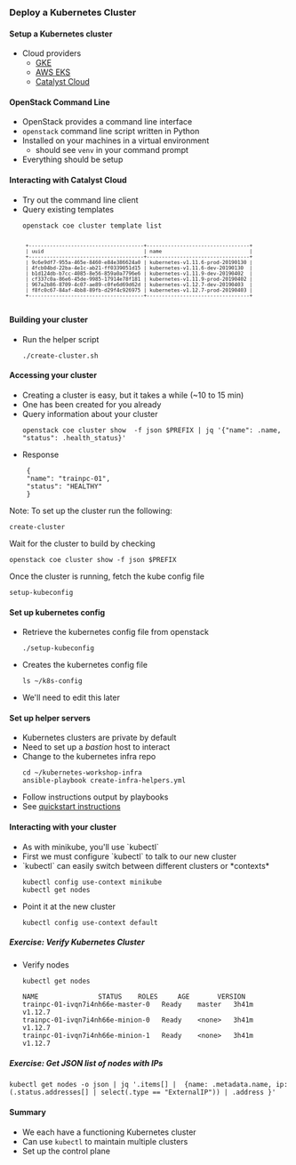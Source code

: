 ### Deploy a Kubernetes Cluster


#### Setup a Kubernetes cluster
* Cloud providers
   * [GKE](https://cloud.google.com/kubernetes-engine/)
   * [AWS EKS](https://aws.amazon.com/eks)
   * [Catalyst Cloud](https://dashboard.cloud.catalyst.net.nz/project/clusters)


#### OpenStack Command Line 
* OpenStack provides a command line interface
* `openstack` command line script written in Python
* Installed on your machines in a virtual environment
   - should see `venv` in your command prompt
* Everything should be setup


#### Interacting with Catalyst Cloud
* Try out the command line client
* Query existing templates
   ```
   openstack coe cluster template list
   ```
   <pre style="font-size:8pt;"><code data-notrim data-noescape>
   +--------------------------------------+----------------------------------+
   | uuid                                 | name                             |
   +--------------------------------------+----------------------------------+
   | 9c6e9df7-955a-465e-8460-e84e386624a0 | kubernetes-v1.11.6-prod-20190130 |
   | 4fcb04bd-22ba-4e1c-ab21-ff0339051d15 | kubernetes-v1.11.6-dev-20190130  |
   | b1d124db-b7cc-4085-8e56-859a0a7796e6 | kubernetes-v1.11.9-dev-20190402  |
   | cf337c0a-86e6-45de-9985-17914e78f181 | kubernetes-v1.11.9-prod-20190402 |
   | 967a2b86-8709-4c07-ae89-c0fe6d69d62d | kubernetes-v1.12.7-dev-20190403  |
   | f8fc0c67-84af-4bb8-89fb-d29f4c926975 | kubernetes-v1.12.7-prod-20190403 |
   +--------------------------------------+----------------------------------+
   </code></pre>


#### Building your cluster
* Run the helper script
  ```
  ./create-cluster.sh

  ```



#### Accessing your cluster
* Creating a cluster is easy, but it takes a while (~10 to 15 min)
* One has been created for you already
* Query information about your cluster
   ```
   openstack coe cluster show  -f json $PREFIX | jq '{"name": .name, "status": .health_status}'
   ```
   <!-- .element: style="font-size:9pt;"  -->
* <!-- .element: class="fragment" data-fragment-index="0" -->Response
   ```
    {
    "name": "trainpc-01",
    "status": "HEALTHY"
    }
   ```

Note:
To set up the cluster run the following: 
```
create-cluster
```
Wait for the cluster to build by checking 
```
openstack coe cluster show -f json $PREFIX
```
Once the cluster is running, fetch the kube config file
```
setup-kubeconfig
```


#### Set up kubernetes config
* Retrieve the kubernetes config file from openstack
  ```
  ./setup-kubeconfig
  ```
* Creates the kubernetes config file
  ```
  ls ~/k8s-config
  ```
* We'll need to edit this later


#### Set up helper servers
* Kubernetes clusters are private by default
* Need to set up a *bastion* host to interact
* Change to the kubernetes infra repo
   ```
   cd ~/kubernetes-workshop-infra
   ansible-playbook create-infra-helpers.yml
   ```
* Follow instructions output by playbooks
* See [quickstart instructions](https://docs.catalystcloud.nz/kubernetes/quickstart.html#accessing-a-private-cluster)


#### Interacting with your cluster
* <!-- .element: class="fragment" data-fragment-index="0" -->As with minikube, you'll use `kubectl`
* <!-- .element: class="fragment" data-fragment-index="1" -->First we must configure `kubectl` to talk to our new cluster
* <!-- .element: class="fragment" data-fragment-index="2" -->`kubectl` can easily switch between different clusters or *contexts*
   ```
   kubectl config use-context minikube
   kubectl get nodes
   ```
* <!-- .element: class="fragment" data-fragment-index="3" -->Point it at the new cluster 
   ```
   kubectl config use-context default
   ```


##### Exercise: Verify Kubernetes Cluster

* Verify nodes
   ```bash
   kubectl get nodes
   ```
   ```
   NAME               STATUS    ROLES     AGE       VERSION
   trainpc-01-ivqn7i4nh66e-master-0   Ready    master   3h41m   v1.12.7
   trainpc-01-ivqn7i4nh66e-minion-0   Ready    <none>   3h41m   v1.12.7
   trainpc-01-ivqn7i4nh66e-minion-1   Ready    <none>   3h41m   v1.12.7
   ```
   <!-- .element: class="fragment" data-fragment-index="0" style="font-size:12pt;"-->

<!-- .element: class="stretch"  -->


##### Exercise: Get JSON list of nodes with IPs
```
kubectl get nodes -o json | jq '.items[] |  {name: .metadata.name, ip: (.status.addresses[] | select(.type == "ExternalIP")) | .address }' 
```
<!-- .element: class="fragment" data-fragment-index="0" style="font-size:9pt;" -->



#### Summary
* We each have a functioning Kubernetes cluster
* Can use `kubectl` to maintain multiple clusters
* Set up the control plane
